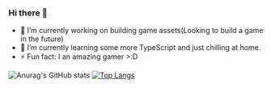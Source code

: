 ### Hi there 👋

- 🔭 I’m currently working on building game assets(Looking to build a game in the future)
- 🌱 I’m currently learning some more TypeScript and just chilling at home.
- ⚡ Fun fact: I an amazing gamer >:D

![Anurag's GitHub stats](https://github-readme-stats.vercel.app/api?username=LiamTL&theme=aura_dark&show_icons=true)     [![Top Langs](https://github-readme-stats.vercel.app/api/top-langs/?username=LiamTL&theme=aura_dark&layout=compact)](https://github.com/anuraghazra/github-readme-stats)
